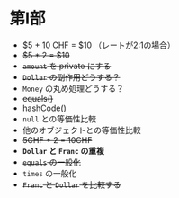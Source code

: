 # 第Ⅰ部

- $5 + 10 CHF = $10 （レートが2:1の場合）
- ~~$5 * 2 = $10~~
- ~~`amount` を private にする~~
- ~~`Dollar` の副作用どうする？~~
- `Money` の丸め処理どうする？
- ~~equals()~~
- hashCode()
- `null` との等価性比較
- 他のオブジェクトとの等価性比較
- ~~5CHF * 2 = 10CHF~~
- **`Dollar` と `Franc` の重複**
- ~~`equals` の一般化~~
- `times` の一般化
- ~~`Franc` と `Dollar` を比較する~~
